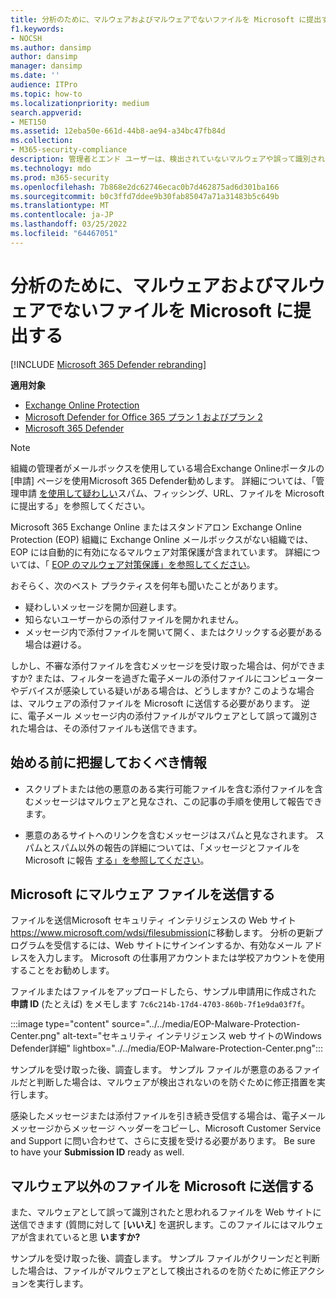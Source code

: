 ```yaml
---
title: 分析のために、マルウェアおよびマルウェアでないファイルを Microsoft に提出する
f1.keywords:
- NOCSH
ms.author: dansimp
author: dansimp
manager: dansimp
ms.date: ''
audience: ITPro
ms.topic: how-to
ms.localizationpriority: medium
search.appverid:
- MET150
ms.assetid: 12eba50e-661d-44b8-ae94-a34bc47fb84d
ms.collection:
- M365-security-compliance
description: 管理者とエンド ユーザーは、検出されていないマルウェアや誤って識別されたマルウェアの添付ファイルを分析のために Microsoft に送信する方法について説明します。
ms.technology: mdo
ms.prod: m365-security
ms.openlocfilehash: 7b868e2dc62746ecac0b7d462875ad6d301ba166
ms.sourcegitcommit: b0c3ffd7ddee9b30fab85047a71a31483b5c649b
ms.translationtype: MT
ms.contentlocale: ja-JP
ms.lasthandoff: 03/25/2022
ms.locfileid: "64467051"
---
```

# <a name="submit-malware-and-non-malware-to-microsoft-for-analysis"></a>分析のために、マルウェアおよびマルウェアでないファイルを Microsoft に提出する

[!INCLUDE [Microsoft 365 Defender rebranding](../includes/microsoft-defender-for-office.md)]

**適用対象**
- [Exchange Online Protection](exchange-online-protection-overview.md)
- [Microsoft Defender for Office 365 プラン 1 およびプラン 2](defender-for-office-365.md)
- [Microsoft 365 Defender](../defender/microsoft-365-defender.md)

> [!NOTE]
> 組織の管理者がメールボックスを使用している場合Exchange Onlineポータルの [申請] ページを使用Microsoft 365 Defender勧めします。 詳細については、「管理申請 [を使用して疑わしい](admin-submission.md)スパム、フィッシング、URL、ファイルを Microsoft に提出する」を参照してください。

Microsoft 365 Exchange Online またはスタンドアロン Exchange Online Protection (EOP) 組織に Exchange Online メールボックスがない組織では、EOP には自動的に有効になるマルウェア対策保護が含まれています。 詳細については、「 [EOP のマルウェア対策保護」を参照してください](anti-malware-protection.md)。

おそらく、次のベスト プラクティスを何年も聞いたことがあります。

- 疑わしいメッセージを開か回避します。
- 知らないユーザーからの添付ファイルを開かれません。
- メッセージ内で添付ファイルを開いて開く、またはクリックする必要がある場合は避ける。

しかし、不審な添付ファイルを含むメッセージを受け取った場合は、何ができますか? または、フィルターを過ぎた電子メールの添付ファイルにコンピューターやデバイスが感染している疑いがある場合は、どうしますか? このような場合は、マルウェアの添付ファイルを Microsoft に送信する必要があります。 逆に、電子メール メッセージ内の添付ファイルがマルウェアとして誤って識別された場合は、その添付ファイルも送信できます。

## <a name="what-do-you-need-to-know-before-you-begin"></a>始める前に把握しておくべき情報

- スクリプトまたは他の悪意のある実行可能ファイルを含む添付ファイルを含むメッセージはマルウェアと見なされ、この記事の手順を使用して報告できます。

- 悪意のあるサイトへのリンクを含むメッセージはスパムと見なされます。 スパムとスパム以外の報告の詳細については、「メッセージとファイルを Microsoft に報告 [する」を参照してください](report-junk-email-messages-to-microsoft.md)。

## <a name="submit-malware-files-to-microsoft"></a>Microsoft にマルウェア ファイルを送信する

ファイルを送信Microsoft セキュリティ インテリジェンスの Web サイト<https://www.microsoft.com/wdsi/filesubmission>に移動します。 分析の更新プログラムを受信するには、Web サイトにサインインするか、有効なメール アドレスを入力します。 Microsoft の仕事用アカウントまたは学校アカウントを使用することをお勧めします。

ファイルまたはファイルをアップロードしたら、サンプル申請用に作成された **申請 ID** (たとえば) をメモします `7c6c214b-17d4-4703-860b-7f1e9da03f7f`。

:::image type="content" source="../../media/EOP-Malware-Protection-Center.png" alt-text="セキュリティ インテリジェンス web サイトのWindows Defender詳細" lightbox="../../media/EOP-Malware-Protection-Center.png":::

サンプルを受け取った後、調査します。 サンプル ファイルが悪意のあるファイルだと判断した場合は、マルウェアが検出されないのを防ぐために修正措置を実行します。

感染したメッセージまたは添付ファイルを引き続き受信する場合は、電子メール メッセージからメッセージ ヘッダーをコピーし、Microsoft Customer Service and Support に問い合わせて、さらに支援を受ける必要があります。 Be sure to have your **Submission ID** ready as well.

## <a name="submit-non-malware-files-to-microsoft"></a>マルウェア以外のファイルを Microsoft に送信する

また、マルウェアとして誤って識別されたと思われるファイルを Web サイトに送信できます (質問に対して [**いいえ**] を選択します。このファイルにはマルウェアが含まれていると思 **いますか?**

サンプルを受け取った後、調査します。 サンプル ファイルがクリーンだと判断した場合は、ファイルがマルウェアとして検出されるのを防ぐために修正アクションを実行します。
